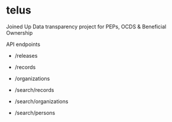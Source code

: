 # telus
Joined Up Data transparency project for PEPs, OCDS &amp; Beneficial Ownership

API endpoints

* /releases
* /records
* /organizations

* /search/records
* /search/organizations
* /search/persons

